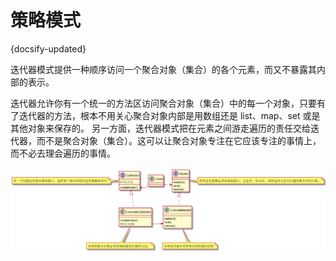 # 策略模式
{docsify-updated}

迭代器模式提供一种顺序访问一个聚合对象（集合）的各个元素，而又不暴露其内部的表示。

迭代器允许你有一个统一的方法区访问聚合对象（集合）中的每一个对象，只要有了迭代器的方法，根本不用关心聚合对象内部是用数组还是 list、map、set 或是其他对象来保存的。
另一方面，迭代器模式把在元素之间游走遍历的责任交给迭代器，而不是聚合对象（集合）。这可以让聚合对象专注在它应该专注的事情上，而不必去理会遍历的事情。

<center><img src="pics/plantuml/iterator-pattern.png" alt=""></center>
